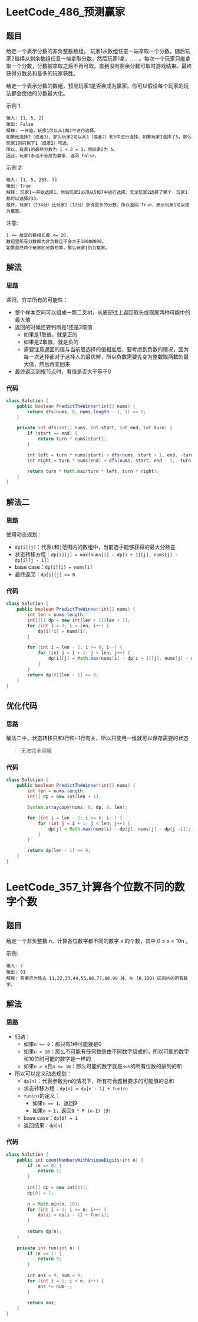 # LeetCode_486_预测赢家
## 题目
给定一个表示分数的非负整数数组。 玩家1从数组任意一端拿取一个分数，随后玩家2继续从剩余数组任意一端拿取分数，然后玩家1拿，……。每次一个玩家只能拿取一个分数，分数被拿取之后不再可取。直到没有剩余分数可取时游戏结束。最终获得分数总和最多的玩家获胜。

给定一个表示分数的数组，预测玩家1是否会成为赢家。你可以假设每个玩家的玩法都会使他的分数最大化。

示例 1:
```
输入: [1, 5, 2]
输出: False
解释: 一开始，玩家1可以从1和2中进行选择。
如果他选择2（或者1），那么玩家2可以从1（或者2）和5中进行选择。如果玩家2选择了5，那么玩家1则只剩下1（或者2）可选。
所以，玩家1的最终分数为 1 + 2 = 3，而玩家2为 5。
因此，玩家1永远不会成为赢家，返回 False。
```
示例 2:
```
输入: [1, 5, 233, 7]
输出: True
解释: 玩家1一开始选择1。然后玩家2必须从5和7中进行选择。无论玩家2选择了哪个，玩家1都可以选择233。
最终，玩家1（234分）比玩家2（12分）获得更多的分数，所以返回 True，表示玩家1可以成为赢家。
```
注意:
```
1 <= 给定的数组长度 <= 20.
数组里所有分数都为非负数且不会大于10000000。
如果最终两个玩家的分数相等，那么玩家1仍为赢家。
```
## 解法
### 思路
递归，穷举所有的可能性：
- 整个样本空间可以组成一颗二叉树，从底部往上返回取头或取尾两种可能中的最大值
- 返回的时候还要判断是1还是2取值
    - 如果是1取值，就是正的
    - 如果是2取值，就是负的
    - 需要注意返回的值与当前层选择的值相加后，要考虑到负数的情况，因为每一次选择都对于选择人的最优解，所以负数需要先变为整数取两数的最大值，然后再变回来
- 最终返回到根节点时，看值是否大于等于0
### 代码
```java
class Solution {
    public boolean PredictTheWinner(int[] nums) {
        return dfs(nums, 0, nums.length - 1, 1) >= 0;
    }

    private int dfs(int[] nums, int start, int end, int turn) {
        if (start == end) {
            return turn * nums[start];
        }

        int left = turn * nums[start] + dfs(nums, start + 1, end, -turn);
        int right = turn * nums[end] + dfs(nums, start, end - 1, -turn);

        return turn * Math.max(turn * left, turn * right);
    }
}
```
## 解法二
### 思路
使用动态规划：
- `dp[i][j]`：代表`i`和`j`范围内的数组中，当前选手能够获得的最大分数差
- 状态转移方程：`dp[i][j] = max(nums[i] - dp[i + 1][j], nums[j] - dp[i][j - 1])` 
- base case：`dp[i][i] = nums[i]`
- 最终返回：`dp[i][j] >= 0`
### 代码
```java
class Solution {
    public boolean PredictTheWinner(int[] nums) {
        int len = nums.length;
        int[][] dp = new int[len + 1][len + 1];
        for (int i = 0; i < len; i++) {
            dp[i][i] = nums[i];
        }

        for (int i = len - 2; i >= 0; i--) {
            for (int j = i + 1; j < len; j++) {
                dp[i][j] = Math.max(nums[i] - dp[i + 1][j], nums[j] - dp[i][j - 1]);
            }
        }
        return dp[0][len - 1] >= 0;
    }
}
```
## 优化代码
### 思路
解法二中，状态转移只和i行和i-1行有关，所以只使用一维就可以保存需要的状态
> 无法完全理解
### 代码
```java
class Solution {
    public boolean PredictTheWinner(int[] nums) {
        int len = nums.length;
        int[] dp = new int[len + 1];

        System.arraycopy(nums, 0, dp, 0, len);

        for (int i = len - 2; i >= 0; i--) {
            for (int j = i + 1; j < len; j++) {
                dp[j] = Math.max(nums[i] - dp[j], nums[j] - dp[j -1]);
            }
        }

        return dp[len - 1] >= 0;
    }
}
```
# LeetCode_357_计算各个位数不同的数字个数
## 题目
给定一个非负整数 n，计算各位数字都不同的数字 x 的个数，其中 0 ≤ x < 10n 。

示例:
```
输入: 2
输出: 91 
解释: 答案应为除去 11,22,33,44,55,66,77,88,99 外，在 [0,100) 区间内的所有数字。
```
## 解法
### 思路
- 归纳：
    - 如果`n == 0`：那只有1种可能就是0
    - 如果`n > 10`：那么不可能有任何数是由不同数字组成的，所以可能的数字和10位时可能的数字是一样的
    - 如果`n > 0`且`n <= 10`：那么可能的数字就是`<=n`的所有位数的排列的和
- 所以可以定义动态规划：
    - `dp[n]`：代表参数为n的情况下，所有符合题目要求的可能值的总和
    - 状态转移方程：`dp[n] = dp[n - 1] + fun(n)`
    - `fun(n)`的定义：
        - 如果`n == 1`，返回9
        - 如果`n > 1`，返回`9 * P (n-1) (9)` 
    - base case：`dp[0] = 1`
    - 返回结果：`dp[n]`
### 代码
```java
class Solution {
    public int countNumbersWithUniqueDigits(int n) {
        if (n == 0) {
            return 1;
        }
        
        int[] dp = new int[11];
        dp[0] = 1;
        
        n = Math.min(n, 10);
        for (int i = 1; i <= n; i++) {
            dp[i] = dp[i - 1] + fun(i);
        }
        
        return dp[n];
    }
    
    private int fun(int n) {
        if (n == 1) {
            return 9;
        }
        
        int ans = 9, num = 9;
        for (int i = 1; i < n; i++) {
            ans *= num--;
        }
        
        return ans;
    }
}
```